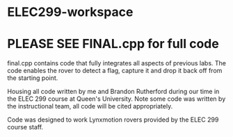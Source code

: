 # ELEC299-workspace

# PLEASE SEE FINAL.cpp for full code
final.cpp contains code that fully integrates all aspects of previous labs. The code enables the rover to detect a flag, capture it and drop it back off from the starting point. 

Housing all code written by me and Brandon Rutherford during our time in the ELEC 299 course at Queen's University. Note some code was written by the instructional team, all code will be cited appropriately.

Code was designed to work Lynxmotion rovers provided by the ELEC 299 course staff.

